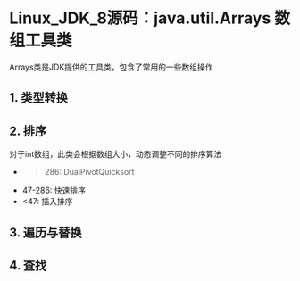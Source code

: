 # Linux_JDK_8源码：java.util.Arrays 数组工具类

Arrays类是JDK提供的工具类，包含了常用的一些数组操作

## 1. 类型转换

## 2. 排序

对于int数组，此类会根据数组大小，动态调整不同的排序算法

- >286: DualPivotQuicksort
- 47-286: 快速排序
- <47: 插入排序

## 3. 遍历与替换

## 4. 查找


